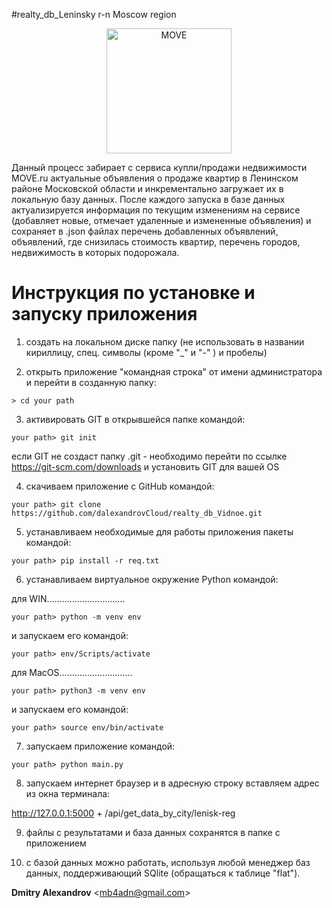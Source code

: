 #realty_db_Leninsky r-n Moscow region
<!--lint disable no-literal-urls-->
<p align="center">
  <a href="https://move.ru/">
    <img
      alt="MOVE"
      src="https://move.ru/themes/v3/images/logo.svg?2020"
      width="200"
    />
  </a>
</p>

Данный процесс забирает с сервиса купли/продажи недвижимости MOVE.ru
актуальные объявления о продаже квартир в Ленинском районе Московской области
и инкрементально загружает их в локальную базу данных. После каждого запуска в
базе данных актуализируется информация по текущим изменениям на сервисе (добавляет 
новые, отмечает удаленные и измененные объявления) и сохраняет в .json файлах перечень
добавленных объявлений, объявлений, где снизилась стоимость квартир, перечень городов,
недвижимость в которых подорожала.


# Инструкция по установке и запуску приложения

1. создать на локальном диске папку (не использовать в названии кириллицу, спец. символы (кроме "_" и "-" ) и пробелы)


2. открыть приложение "командная строка" от имени администратора и перейти в созданную папку:

```console
> cd your path
```

3. активировать GIT в открывшейся папке командой:

```console
your path> git init
```
если GIT не создаст папку .git - необходимо перейти по ссылке https://git-scm.com/downloads и установить GIT для вашей OS 

4. скачиваем приложение с GitHub командой:

```console
your path> git clone https://github.com/dalexandrovCloud/realty_db_Vidnoe.git
```

5. устанавливаем необходимые для работы приложения пакеты командой:

```console
your path> pip install -r req.txt
```

6. устанавливаем виртуальное окружение Python командой:

для WIN...............................

```console
your path> python -m venv env
```

и запускаем его командой:

```console
your path> env/Scripts/activate
```

для MacOS.............................

```console
your path> python3 -m venv env
```

и запускаем его командой:

```console
your path> source env/bin/activate
```

7. запускаем приложение командой:

```console
your path> python main.py
```

8. запускаем интернет браузер и в адресную строку вставляем адрес из окна терминала:

http://127.0.0.1:5000 + /api/get_data_by_city/lenisk-reg

9. файлы с результатами и база данных сохранятся в папке с приложением


10. с базой данных можно работать, используя любой менеджер баз данных,
    поддерживающий SQlite (обращаться к таблице "flat").




**Dmitry Alexandrov** &lt;mb4adn@gmail.com&gt;
